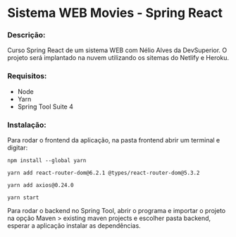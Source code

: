 # Sistema WEB Movies - Spring React
### Descrição:
Curso Spring React de um sistema WEB com Nélio Alves da DevSuperior.
O projeto será implantado na nuvem utilizando os sitemas do Netlify e Heroku.

### Requisitos:
- Node
- Yarn
- Spring Tool Suite 4

### Instalação:
Para rodar o frontend da aplicação, na pasta frontend abrir um terminal e digitar:

`npm install --global yarn`

`yarn add react-router-dom@6.2.1 @types/react-router-dom@5.3.2`

`yarn add axios@0.24.0`

`yarn start`

Para rodar o backend no Spring Tool, abrir o programa e importar o projeto na opção Maven > existing maven projects e escolher pasta backend, esperar a aplicação instalar as dependências.
